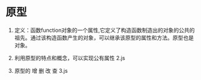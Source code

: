 # 原型
1. 定义：函数function对象的一个属性,它定义了构造函数制造出的对象的公共的祖先。通过该构造函数产生的对象，可以继承该原型的属性和方法。原型也是对象。


2. 利用原型的特点和概念，可以实现公有属性  2.js


3. 原型的 增 删 改 查     3.js
